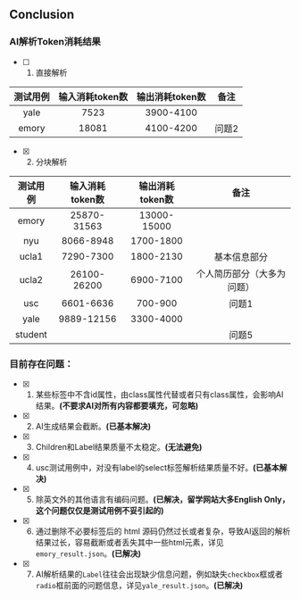 ## Conclusion



### AI解析Token消耗结果

- [ ] 1. 直接解析

| 测试用例 | 输入消耗token数 | 输出消耗token数 | 备注  |
| :------: | :-------------: | :-------------: | :---: |
|   yale   |      7523       |    3900-4100    |       |
|  emory   |      18081      |    4100-4200    | 问题2 |

- [x] 2. 分块解析 

| 测试用例 | 输入消耗token数 | 输出消耗token数 |            备注            |
| :------: | :-------------: | :-------------: | :------------------------: |
|  emory   |   25870-31563   |   13000-15000   |                            |
|   nyu    |    8066-8948    |    1700-1800    |                            |
|  ucla1   |    7290-7300    |    1800-2130    |        基本信息部分        |
|  ucla2   |   26100-26200   |    6900-7100    | 个人简历部分（大多为问题） |
|   usc    |    6601-6636    |     700-900     |           问题1            |
|   yale   |   9889-12156    |    3300-4000    |                            |
| student  |                 |                 |           问题5            |



### 目前存在问题：
- [x] 1. 某些标签中不含id属性，由class属性代替或者只有class属性，会影响AI结果。**(不要求AI对所有内容都要填充，可忽略)**

- [x] 2. AI生成结果会截断。**(已基本解决)**

- [x] 3. Children和Label结果质量不太稳定。**(无法避免)**

- [x] 4. usc测试用例中，对没有label的select标签解析结果质量不好。**(已基本解决)**

- [x] 5. 除英文外的其他语言有编码问题。**(已解决，留学网站大多English Only，这个问题仅仅是测试用例不妥引起的)**
- [x] 6. 通过删除不必要标签后的 html 源码仍然过长或者复杂，导致AI返回的解析结果过长，容易截断或者丢失其中一些html元素，详见`emory_result.json`。**(已解决)**
- [x] 7. AI解析结果的`Label`往往会出现缺少信息问题，例如缺失`checkbox`框或者`radio`框前面的问题信息，详见`yale_result.json`。**(已解决)**

